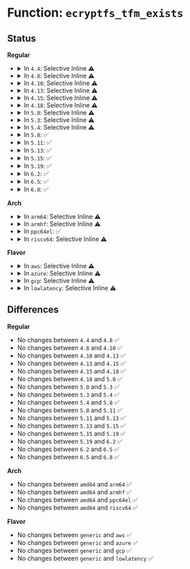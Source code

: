 # Function: <code>ecryptfs_tfm_exists</code>

## Status
<b>Regular</b>
<ul>
<li>
<details>
<summary>In <code>4.4</code>: Selective Inline ⚠️</summary>

```c
int ecryptfs_tfm_exists(char *cipher_name, struct ecryptfs_key_tfm **key_tfm);
```

**Collision:** Unique Global

**Inline:** Selective

**Transformation:** False

**Instances:**

```
In fs/ecryptfs/crypto.c (ffffffff81306ee0)
Location: fs/ecryptfs/crypto.c:1721
Inline: True
Direct callers:
  - fs/ecryptfs/main.c:ecryptfs_mount
  - fs/ecryptfs/main.c:ecryptfs_mount
  - fs/ecryptfs/crypto.c:ecryptfs_get_tfm_and_mutex_for_cipher_name
```
**Symbols:**

```
ffffffff81306ee0-ffffffff81306f6c: ecryptfs_tfm_exists (STB_GLOBAL)
```
</details>
</li>
<li>
<details>
<summary>In <code>4.8</code>: Selective Inline ⚠️</summary>

```c
int ecryptfs_tfm_exists(char *cipher_name, struct ecryptfs_key_tfm **key_tfm);
```

**Collision:** Unique Global

**Inline:** Selective

**Transformation:** False

**Instances:**

```
In fs/ecryptfs/crypto.c (ffffffff8133b100)
Location: fs/ecryptfs/crypto.c:1712
Inline: True
Direct callers:
  - fs/ecryptfs/main.c:ecryptfs_mount
  - fs/ecryptfs/main.c:ecryptfs_mount
  - fs/ecryptfs/crypto.c:ecryptfs_get_tfm_and_mutex_for_cipher_name
```
**Symbols:**

```
ffffffff8133b100-ffffffff8133b18c: ecryptfs_tfm_exists (STB_GLOBAL)
```
</details>
</li>
<li>
<details>
<summary>In <code>4.10</code>: Selective Inline ⚠️</summary>

```c
int ecryptfs_tfm_exists(char *cipher_name, struct ecryptfs_key_tfm **key_tfm);
```

**Collision:** Unique Global

**Inline:** Selective

**Transformation:** False

**Instances:**

```
In fs/ecryptfs/crypto.c (ffffffff81350e90)
Location: fs/ecryptfs/crypto.c:1712
Inline: True
Direct callers:
  - fs/ecryptfs/main.c:ecryptfs_mount
  - fs/ecryptfs/main.c:ecryptfs_mount
  - fs/ecryptfs/crypto.c:ecryptfs_get_tfm_and_mutex_for_cipher_name
```
**Symbols:**

```
ffffffff81350e90-ffffffff81350f20: ecryptfs_tfm_exists (STB_GLOBAL)
```
</details>
</li>
<li>
<details>
<summary>In <code>4.13</code>: Selective Inline ⚠️</summary>

```c
int ecryptfs_tfm_exists(char *cipher_name, struct ecryptfs_key_tfm **key_tfm);
```

**Collision:** Unique Global

**Inline:** Selective

**Transformation:** False

**Instances:**

```
In fs/ecryptfs/crypto.c (ffffffff813659c0)
Location: fs/ecryptfs/crypto.c:1712
Inline: True
Direct callers:
  - fs/ecryptfs/main.c:ecryptfs_mount
  - fs/ecryptfs/main.c:ecryptfs_mount
  - fs/ecryptfs/crypto.c:ecryptfs_get_tfm_and_mutex_for_cipher_name
```
**Symbols:**

```
ffffffff813659c0-ffffffff81365a45: ecryptfs_tfm_exists (STB_GLOBAL)
```
</details>
</li>
<li>
<details>
<summary>In <code>4.15</code>: Selective Inline ⚠️</summary>

```c
int ecryptfs_tfm_exists(char *cipher_name, struct ecryptfs_key_tfm **key_tfm);
```

**Collision:** Unique Global

**Inline:** Selective

**Transformation:** False

**Instances:**

```
In fs/ecryptfs/crypto.c (ffffffff8138a680)
Location: fs/ecryptfs/crypto.c:1689
Inline: True
Direct callers:
  - fs/ecryptfs/main.c:ecryptfs_mount
  - fs/ecryptfs/main.c:ecryptfs_mount
  - fs/ecryptfs/crypto.c:ecryptfs_get_tfm_and_mutex_for_cipher_name
```
**Symbols:**

```
ffffffff8138a680-ffffffff8138a705: ecryptfs_tfm_exists (STB_GLOBAL)
```
</details>
</li>
<li>
<details>
<summary>In <code>4.18</code>: Selective Inline ⚠️</summary>

```c
int ecryptfs_tfm_exists(char *cipher_name, struct ecryptfs_key_tfm **key_tfm);
```

**Collision:** Unique Global

**Inline:** Selective

**Transformation:** False

**Instances:**

```
In fs/ecryptfs/crypto.c (ffffffff813b9360)
Location: fs/ecryptfs/crypto.c:1689
Inline: True
Direct callers:
  - fs/ecryptfs/main.c:ecryptfs_mount
  - fs/ecryptfs/main.c:ecryptfs_mount
  - fs/ecryptfs/crypto.c:ecryptfs_get_tfm_and_mutex_for_cipher_name
```
**Symbols:**

```
ffffffff813b9360-ffffffff813b93e5: ecryptfs_tfm_exists (STB_GLOBAL)
```
</details>
</li>
<li>
<details>
<summary>In <code>5.0</code>: Selective Inline ⚠️</summary>

```c
int ecryptfs_tfm_exists(char *cipher_name, struct ecryptfs_key_tfm **key_tfm);
```

**Collision:** Unique Global

**Inline:** Selective

**Transformation:** False

**Instances:**

```
In fs/ecryptfs/crypto.c (ffffffff813d28d0)
Location: fs/ecryptfs/crypto.c:1689
Inline: True
Direct callers:
  - fs/ecryptfs/main.c:ecryptfs_mount
  - fs/ecryptfs/main.c:ecryptfs_mount
  - fs/ecryptfs/crypto.c:ecryptfs_get_tfm_and_mutex_for_cipher_name
```
**Symbols:**

```
ffffffff813d28d0-ffffffff813d2955: ecryptfs_tfm_exists (STB_GLOBAL)
```
</details>
</li>
<li>
<details>
<summary>In <code>5.3</code>: Selective Inline ⚠️</summary>

```c
int ecryptfs_tfm_exists(char *cipher_name, struct ecryptfs_key_tfm **key_tfm);
```

**Collision:** Unique Global

**Inline:** Selective

**Transformation:** False

**Instances:**

```
In fs/ecryptfs/crypto.c (ffffffff813fd370)
Location: fs/ecryptfs/crypto.c:1683
Inline: True
Direct callers:
  - fs/ecryptfs/main.c:ecryptfs_parse_options
  - fs/ecryptfs/main.c:ecryptfs_parse_options
  - fs/ecryptfs/crypto.c:ecryptfs_get_tfm_and_mutex_for_cipher_name
```
**Symbols:**

```
ffffffff813fd370-ffffffff813fd3f5: ecryptfs_tfm_exists (STB_GLOBAL)
```
</details>
</li>
<li>
<details>
<summary>In <code>5.4</code>: Selective Inline ⚠️</summary>

```c
int ecryptfs_tfm_exists(char *cipher_name, struct ecryptfs_key_tfm **key_tfm);
```

**Collision:** Unique Global

**Inline:** Selective

**Transformation:** False

**Instances:**

```
In fs/ecryptfs/crypto.c (ffffffff81417250)
Location: fs/ecryptfs/crypto.c:1685
Inline: True
Direct callers:
  - fs/ecryptfs/main.c:ecryptfs_parse_options
  - fs/ecryptfs/main.c:ecryptfs_parse_options
  - fs/ecryptfs/crypto.c:ecryptfs_get_tfm_and_mutex_for_cipher_name
```
**Symbols:**

```
ffffffff81417250-ffffffff814172d6: ecryptfs_tfm_exists (STB_GLOBAL)
```
</details>
</li>
<li>
<details>
<summary>In <code>5.8</code>: ✅</summary>

```c
int ecryptfs_tfm_exists(char *cipher_name, struct ecryptfs_key_tfm **key_tfm);
```

**Collision:** Unique Global

**Inline:** No

**Transformation:** False

**Instances:**

```
In fs/ecryptfs/crypto.c (ffffffff814658d0)
Location: fs/ecryptfs/crypto.c:1670
Inline: False
Direct callers:
  - fs/ecryptfs/main.c:ecryptfs_parse_options
  - fs/ecryptfs/main.c:ecryptfs_parse_options
  - fs/ecryptfs/crypto.c:ecryptfs_get_tfm_and_mutex_for_cipher_name
```
**Symbols:**

```
ffffffff814658d0-ffffffff81465956: ecryptfs_tfm_exists (STB_GLOBAL)
```
</details>
</li>
<li>
<details>
<summary>In <code>5.11</code>: ✅</summary>

```c
int ecryptfs_tfm_exists(char *cipher_name, struct ecryptfs_key_tfm **key_tfm);
```

**Collision:** Unique Global

**Inline:** No

**Transformation:** False

**Instances:**

```
In fs/ecryptfs/crypto.c (ffffffff81481170)
Location: fs/ecryptfs/crypto.c:1670
Inline: False
Direct callers:
  - fs/ecryptfs/main.c:ecryptfs_parse_options
  - fs/ecryptfs/main.c:ecryptfs_parse_options
  - fs/ecryptfs/crypto.c:ecryptfs_get_tfm_and_mutex_for_cipher_name
```
**Symbols:**

```
ffffffff81481170-ffffffff814811f6: ecryptfs_tfm_exists (STB_GLOBAL)
```
</details>
</li>
<li>
<details>
<summary>In <code>5.13</code>: ✅</summary>

```c
int ecryptfs_tfm_exists(char *cipher_name, struct ecryptfs_key_tfm **key_tfm);
```

**Collision:** Unique Global

**Inline:** No

**Transformation:** False

**Instances:**

```
In fs/ecryptfs/crypto.c (ffffffff81486b10)
Location: fs/ecryptfs/crypto.c:1664
Inline: False
Direct callers:
  - fs/ecryptfs/main.c:ecryptfs_parse_options
  - fs/ecryptfs/main.c:ecryptfs_parse_options
  - fs/ecryptfs/crypto.c:ecryptfs_get_tfm_and_mutex_for_cipher_name
```
**Symbols:**

```
ffffffff81486b10-ffffffff81486b96: ecryptfs_tfm_exists (STB_GLOBAL)
```
</details>
</li>
<li>
<details>
<summary>In <code>5.15</code>: ✅</summary>

```c
int ecryptfs_tfm_exists(char *cipher_name, struct ecryptfs_key_tfm **key_tfm);
```

**Collision:** Unique Global

**Inline:** No

**Transformation:** False

**Instances:**

```
In fs/ecryptfs/crypto.c (ffffffff814de2a0)
Location: fs/ecryptfs/crypto.c:1664
Inline: False
Direct callers:
  - fs/ecryptfs/main.c:ecryptfs_parse_options
  - fs/ecryptfs/main.c:ecryptfs_parse_options
  - fs/ecryptfs/crypto.c:ecryptfs_get_tfm_and_mutex_for_cipher_name
```
**Symbols:**

```
ffffffff814de2a0-ffffffff814de326: ecryptfs_tfm_exists (STB_GLOBAL)
```
</details>
</li>
<li>
<details>
<summary>In <code>5.19</code>: ✅</summary>

```c
int ecryptfs_tfm_exists(char *cipher_name, struct ecryptfs_key_tfm **key_tfm);
```

**Collision:** Unique Global

**Inline:** No

**Transformation:** False

**Instances:**

```
In fs/ecryptfs/crypto.c (ffffffff8156c2e0)
Location: fs/ecryptfs/crypto.c:1664
Inline: False
Direct callers:
  - fs/ecryptfs/main.c:ecryptfs_parse_options
  - fs/ecryptfs/main.c:ecryptfs_parse_options
  - fs/ecryptfs/crypto.c:ecryptfs_get_tfm_and_mutex_for_cipher_name
```
**Symbols:**

```
ffffffff8156c2e0-ffffffff8156c376: ecryptfs_tfm_exists (STB_GLOBAL)
```
</details>
</li>
<li>
<details>
<summary>In <code>6.2</code>: ✅</summary>

```c
int ecryptfs_tfm_exists(char *cipher_name, struct ecryptfs_key_tfm **key_tfm);
```

**Collision:** Unique Global

**Inline:** No

**Transformation:** False

**Instances:**

```
In fs/ecryptfs/crypto.c (ffffffff81610510)
Location: fs/ecryptfs/crypto.c:1664
Inline: False
Direct callers:
  - fs/ecryptfs/main.c:ecryptfs_parse_options
  - fs/ecryptfs/main.c:ecryptfs_parse_options
  - fs/ecryptfs/crypto.c:ecryptfs_get_tfm_and_mutex_for_cipher_name
```
**Symbols:**

```
ffffffff81610510-ffffffff816105a6: ecryptfs_tfm_exists (STB_GLOBAL)
```
</details>
</li>
<li>
<details>
<summary>In <code>6.5</code>: ✅</summary>

```c
int ecryptfs_tfm_exists(char *cipher_name, struct ecryptfs_key_tfm **key_tfm);
```

**Collision:** Unique Global

**Inline:** No

**Transformation:** False

**Instances:**

```
In fs/ecryptfs/crypto.c (ffffffff81648390)
Location: fs/ecryptfs/crypto.c:1640
Inline: False
Direct callers:
  - fs/ecryptfs/main.c:ecryptfs_parse_options
  - fs/ecryptfs/main.c:ecryptfs_parse_options
  - fs/ecryptfs/crypto.c:ecryptfs_get_tfm_and_mutex_for_cipher_name
```
**Symbols:**

```
ffffffff81648390-ffffffff81648426: ecryptfs_tfm_exists (STB_GLOBAL)
```
</details>
</li>
<li>
<details>
<summary>In <code>6.8</code>: ✅</summary>

```c
int ecryptfs_tfm_exists(char *cipher_name, struct ecryptfs_key_tfm **key_tfm);
```

**Collision:** Unique Global

**Inline:** No

**Transformation:** False

**Instances:**

```
In fs/ecryptfs/crypto.c (ffffffff81681840)
Location: fs/ecryptfs/crypto.c:1640
Inline: False
Direct callers:
  - fs/ecryptfs/main.c:ecryptfs_parse_options
  - fs/ecryptfs/main.c:ecryptfs_parse_options
  - fs/ecryptfs/crypto.c:ecryptfs_get_tfm_and_mutex_for_cipher_name
```
**Symbols:**

```
ffffffff81681840-ffffffff816818d6: ecryptfs_tfm_exists (STB_GLOBAL)
```
</details>
</li>
</ul>
<b>Arch</b>
<ul>
<li>
<details>
<summary>In <code>arm64</code>: Selective Inline ⚠️</summary>

```c
int ecryptfs_tfm_exists(char *cipher_name, struct ecryptfs_key_tfm **key_tfm);
```

**Collision:** Unique Global

**Inline:** Selective

**Transformation:** False

**Instances:**

```
In fs/ecryptfs/crypto.c (ffff8000104f8d48)
Location: fs/ecryptfs/crypto.c:1685
Inline: True
Direct callers:
  - fs/ecryptfs/main.c:ecryptfs_parse_options
  - fs/ecryptfs/main.c:ecryptfs_parse_options
  - fs/ecryptfs/crypto.c:ecryptfs_get_tfm_and_mutex_for_cipher_name
```
**Symbols:**

```
ffff8000104f8d48-ffff8000104f8df0: ecryptfs_tfm_exists (STB_GLOBAL)
```
</details>
</li>
<li>
<details>
<summary>In <code>armhf</code>: Selective Inline ⚠️</summary>

```c
int ecryptfs_tfm_exists(char *cipher_name, struct ecryptfs_key_tfm **key_tfm);
```

**Collision:** Unique Global

**Inline:** Selective

**Transformation:** False

**Instances:**

```
In fs/ecryptfs/crypto.c (c06b65ec)
Location: fs/ecryptfs/crypto.c:1685
Inline: True
Direct callers:
  - fs/ecryptfs/main.c:ecryptfs_parse_options
  - fs/ecryptfs/main.c:ecryptfs_parse_options
  - fs/ecryptfs/crypto.c:ecryptfs_get_tfm_and_mutex_for_cipher_name
```
**Symbols:**

```
c06b65ec-c06b6694: ecryptfs_tfm_exists (STB_GLOBAL)
```
</details>
</li>
<li>
<details>
<summary>In <code>ppc64el</code>: ✅</summary>

```c
int ecryptfs_tfm_exists(char *cipher_name, struct ecryptfs_key_tfm **key_tfm);
```

**Collision:** Unique Global

**Inline:** No

**Transformation:** False

**Instances:**

```
In fs/ecryptfs/crypto.c (c00000000063abd0)
Location: fs/ecryptfs/crypto.c:1685
Inline: False
Direct callers:
  - fs/ecryptfs/main.c:ecryptfs_parse_options
  - fs/ecryptfs/main.c:ecryptfs_parse_options
  - fs/ecryptfs/crypto.c:ecryptfs_get_tfm_and_mutex_for_cipher_name
```
**Symbols:**

```
c00000000063abd0-c00000000063ae9c: ecryptfs_tfm_exists (STB_GLOBAL)
```
</details>
</li>
<li>
<details>
<summary>In <code>riscv64</code>: Selective Inline ⚠️</summary>

```c
int ecryptfs_tfm_exists(char *cipher_name, struct ecryptfs_key_tfm **key_tfm);
```

**Collision:** Unique Global

**Inline:** Selective

**Transformation:** False

**Instances:**

```
In fs/ecryptfs/crypto.c (ffffffe0003675ee)
Location: fs/ecryptfs/crypto.c:1685
Inline: True
Direct callers:
  - fs/ecryptfs/main.c:ecryptfs_parse_options
  - fs/ecryptfs/main.c:ecryptfs_parse_options
  - fs/ecryptfs/crypto.c:ecryptfs_get_tfm_and_mutex_for_cipher_name
```
**Symbols:**

```
ffffffe0003675ee-ffffffe000367684: ecryptfs_tfm_exists (STB_GLOBAL)
```
</details>
</li>
</ul>
<b>Flavor</b>
<ul>
<li>
<details>
<summary>In <code>aws</code>: Selective Inline ⚠️</summary>

```c
int ecryptfs_tfm_exists(char *cipher_name, struct ecryptfs_key_tfm **key_tfm);
```

**Collision:** Unique Global

**Inline:** Selective

**Transformation:** False

**Instances:**

```
In fs/ecryptfs/crypto.c (ffffffff8140f830)
Location: fs/ecryptfs/crypto.c:1685
Inline: True
Direct callers:
  - fs/ecryptfs/main.c:ecryptfs_parse_options
  - fs/ecryptfs/main.c:ecryptfs_parse_options
  - fs/ecryptfs/crypto.c:ecryptfs_get_tfm_and_mutex_for_cipher_name
```
**Symbols:**

```
ffffffff8140f830-ffffffff8140f8b6: ecryptfs_tfm_exists (STB_GLOBAL)
```
</details>
</li>
<li>
<details>
<summary>In <code>azure</code>: Selective Inline ⚠️</summary>

```c
int ecryptfs_tfm_exists(char *cipher_name, struct ecryptfs_key_tfm **key_tfm);
```

**Collision:** Unique Global

**Inline:** Selective

**Transformation:** False

**Instances:**

```
In fs/ecryptfs/crypto.c (ffffffff814002b0)
Location: fs/ecryptfs/crypto.c:1685
Inline: True
Direct callers:
  - fs/ecryptfs/main.c:ecryptfs_parse_options
  - fs/ecryptfs/main.c:ecryptfs_parse_options
  - fs/ecryptfs/crypto.c:ecryptfs_get_tfm_and_mutex_for_cipher_name
```
**Symbols:**

```
ffffffff814002b0-ffffffff81400336: ecryptfs_tfm_exists (STB_GLOBAL)
```
</details>
</li>
<li>
<details>
<summary>In <code>gcp</code>: Selective Inline ⚠️</summary>

```c
int ecryptfs_tfm_exists(char *cipher_name, struct ecryptfs_key_tfm **key_tfm);
```

**Collision:** Unique Global

**Inline:** Selective

**Transformation:** False

**Instances:**

```
In fs/ecryptfs/crypto.c (ffffffff8140cbb0)
Location: fs/ecryptfs/crypto.c:1685
Inline: True
Direct callers:
  - fs/ecryptfs/main.c:ecryptfs_parse_options
  - fs/ecryptfs/main.c:ecryptfs_parse_options
  - fs/ecryptfs/crypto.c:ecryptfs_get_tfm_and_mutex_for_cipher_name
```
**Symbols:**

```
ffffffff8140cbb0-ffffffff8140cc36: ecryptfs_tfm_exists (STB_GLOBAL)
```
</details>
</li>
<li>
<details>
<summary>In <code>lowlatency</code>: Selective Inline ⚠️</summary>

```c
int ecryptfs_tfm_exists(char *cipher_name, struct ecryptfs_key_tfm **key_tfm);
```

**Collision:** Unique Global

**Inline:** Selective

**Transformation:** False

**Instances:**

```
In fs/ecryptfs/crypto.c (ffffffff81422830)
Location: fs/ecryptfs/crypto.c:1685
Inline: True
Direct callers:
  - fs/ecryptfs/main.c:ecryptfs_parse_options
  - fs/ecryptfs/main.c:ecryptfs_parse_options
  - fs/ecryptfs/crypto.c:ecryptfs_get_tfm_and_mutex_for_cipher_name
```
**Symbols:**

```
ffffffff81422830-ffffffff814228b6: ecryptfs_tfm_exists (STB_GLOBAL)
```
</details>
</li>
</ul>

## Differences
<b>Regular</b>
<ul>
<li>
No changes between <code>4.4</code> and <code>4.8</code> ✅
</li>
<li>
No changes between <code>4.8</code> and <code>4.10</code> ✅
</li>
<li>
No changes between <code>4.10</code> and <code>4.13</code> ✅
</li>
<li>
No changes between <code>4.13</code> and <code>4.15</code> ✅
</li>
<li>
No changes between <code>4.15</code> and <code>4.18</code> ✅
</li>
<li>
No changes between <code>4.18</code> and <code>5.0</code> ✅
</li>
<li>
No changes between <code>5.0</code> and <code>5.3</code> ✅
</li>
<li>
No changes between <code>5.3</code> and <code>5.4</code> ✅
</li>
<li>
No changes between <code>5.4</code> and <code>5.8</code> ✅
</li>
<li>
No changes between <code>5.8</code> and <code>5.11</code> ✅
</li>
<li>
No changes between <code>5.11</code> and <code>5.13</code> ✅
</li>
<li>
No changes between <code>5.13</code> and <code>5.15</code> ✅
</li>
<li>
No changes between <code>5.15</code> and <code>5.19</code> ✅
</li>
<li>
No changes between <code>5.19</code> and <code>6.2</code> ✅
</li>
<li>
No changes between <code>6.2</code> and <code>6.5</code> ✅
</li>
<li>
No changes between <code>6.5</code> and <code>6.8</code> ✅
</li>
</ul>
<b>Arch</b>
<ul>
<li>
No changes between <code>amd64</code> and <code>arm64</code> ✅
</li>
<li>
No changes between <code>amd64</code> and <code>armhf</code> ✅
</li>
<li>
No changes between <code>amd64</code> and <code>ppc64el</code> ✅
</li>
<li>
No changes between <code>amd64</code> and <code>riscv64</code> ✅
</li>
</ul>
<b>Flavor</b>
<ul>
<li>
No changes between <code>generic</code> and <code>aws</code> ✅
</li>
<li>
No changes between <code>generic</code> and <code>azure</code> ✅
</li>
<li>
No changes between <code>generic</code> and <code>gcp</code> ✅
</li>
<li>
No changes between <code>generic</code> and <code>lowlatency</code> ✅
</li>
</ul>
